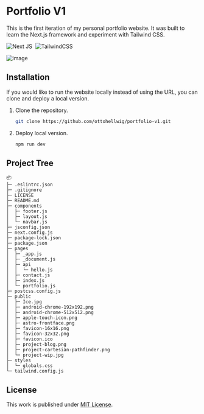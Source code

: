 # Portfolio V1

This is the first iteration of my personal portfolio website. It was built to learn the Next.js framework and experiment with Tailwind CSS.
  
![Next JS](https://img.shields.io/badge/Next-black?style=for-the-badge&logo=next.js&logoColor=white)&nbsp;
![TailwindCSS](https://img.shields.io/badge/tailwindcss-%2338B2AC.svg?style=for-the-badge&logo=tailwind-css&logoColor=white)

![image](https://github.com/ottohellwig/portfolio-v1/assets/105997582/d2f1f2b7-243e-40c5-a446-ea88604a9754)

## Installation

If you would like to run the website locally instead of using the URL, you can clone and deploy a local version.

1. Clone the repository.
   
   ```sh
   git clone https://github.com/ottohellwig/portfolio-v1.git
   ```

2. Deploy local version.

   ```sh
   npm run dev
   ```

## Project Tree

```
📦 
├─ .eslintrc.json
├─ .gitignore
├─ LICENSE
├─ README.md
├─ components
│  ├─ footer.js
│  ├─ layout.js
│  └─ navbar.js
├─ jsconfig.json
├─ next.config.js
├─ package-lock.json
├─ package.json
├─ pages
│  ├─ _app.js
│  ├─ _document.js
│  ├─ api
│  │  └─ hello.js
│  ├─ contact.js
│  ├─ index.js
│  └─ portfolio.js
├─ postcss.config.js
├─ public
│  ├─ Ice.jpg
│  ├─ android-chrome-192x192.png
│  ├─ android-chrome-512x512.png
│  ├─ apple-touch-icon.png
│  ├─ astro-frontface.png
│  ├─ favicon-16x16.png
│  ├─ favicon-32x32.png
│  ├─ favicon.ico
│  ├─ project-blog.png
│  ├─ project-cartesian-pathfinder.png
│  └─ project-wip.jpg
├─ styles
│  └─ globals.css
└─ tailwind.config.js
```

## License

This work is published under [MIT License][license].

[license]: https://github.com/ottohellwig/portfolio-v1/blob/master/LICENSE
